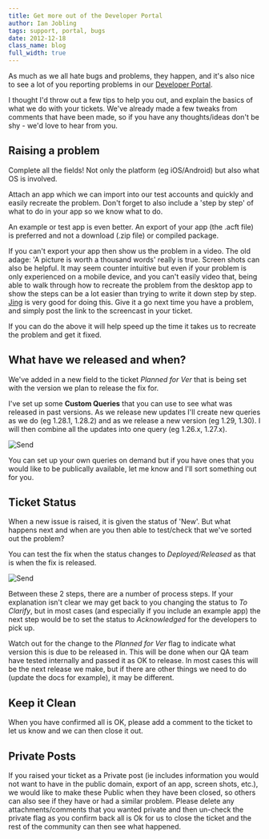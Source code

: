 ```yaml
---
title: Get more out of the Developer Portal
author: Ian Jobling
tags: support, portal, bugs
date: 2012-12-18
class_name: blog
full_width: true
---
```


As much as we all hate bugs and problems, they happen, and it's also nice to see a lot of you reporting problems in our <a href="http://portal.applicationcraft.com" target="_blank">Developer Portal</a>. 

I thought I'd throw out a few tips to help you out, and explain the basics of what we do with your tickets. We've already made a few tweaks from comments that have been made, so if you have any thoughts/ideas don't be shy - we'd love to hear from you.

## Raising a problem ##

Complete all the fields! Not only the platform (eg iOS/Android) but also what OS is involved. 

Attach an app which we can import into our test accounts and quickly and easily recreate the problem. Don't forget to also include a 'step by step' of what to do in your app so we know what to do.

An example or test app is even better. An export of your app (the .acft file) is preferred and not a download (.zip file) or compiled package.

If you can't export your app then show us the problem in a video. The old adage: 'A picture is worth a thousand words' really is true. Screen shots can also be helpful. It may seem counter intuitive but even if your problem is only experienced on a mobile device, and you can't easily video that, being able to walk through how to recreate the problem from the desktop app to show the steps can be a lot easier than trying to write it down step by step. <a href="http://www.techsmith.com/jing" target="_blank">Jing</a> is very good for doing this. Give it a go next time you have a problem, and simply post the link to the screencast in your ticket.

If you can do the above it will help speed up the time it takes us to recreate the problem and get it fixed.

## What have we released and when? ##

We've added in a new field to the ticket *Planned for Ver* that is being set with the version we plan to release the fix for. 

I've set up some **Custom Queries** that you can use to see what was released in past versions. As we release new updates I'll create new queries as we do  (eg 1.28.1, 1.28.2) and as we release a new version (eg 1.29, 1.30). I will then combine all the updates into one query (eg 1.26.x, 1.27.x).

![Send](/img/blog/queries.png "Custom Queries")

You can set up your own queries on demand but if you have ones that you would like to be publically available, let me know and I'll sort something out for you.

## Ticket Status ##

When a new issue is raised, it is given the status of 'New'. But what happens next and when are you then able to test/check that we've sorted out the problem?

You can test the fix when the status changes to *Deployed/Released* as that is when the fix is released.  

![Send](/img/blog/ticketwf.png "Ticket Workflow")

Between these 2 steps, there are a number of process steps. If your explanation isn't clear we may get back to you changing the status to *To Clarify*, but in most cases (and especially if you include an example app) the next step would be to set the status to *Acknowledged* for the developers to pick up. 

Watch out for the change to the *Planned for Ver* flag to indicate what version this is due to be released in. This will be done when our QA team have tested internally and passed it as OK to release. In most cases this will be the next release we make, but if there are other things we need to do (update the docs for example), it may be different.

## Keep it Clean ##

When you have confirmed all is OK, please add a comment to the ticket to let us know and we can then close it out.

## Private Posts ##

If you raised your ticket as a Private post (ie includes information you would not want to have in the public domain, export of an app, screen shots, etc.), we would like to make these Public when they have been closed, so others can also see if they have or had a similar problem.  Please delete any attachments/comments that you wanted private and then un-check the private flag as you confirm back all is Ok for us to close the ticket and the rest of the community can then see what happened.



